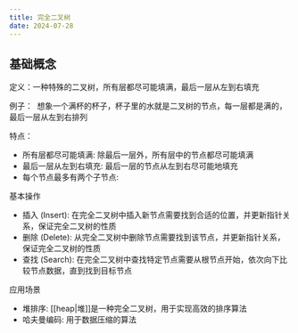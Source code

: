 ```yaml
---
title: 完全二叉树
date: 2024-07-28
---
```

## 基础概念

定义：一种特殊的二叉树，所有层都尽可能填满，最后一层从左到右填充

例子：  想象一个满杯的杯子，杯子里的水就是二叉树的节点，每一层都是满的，最后一层从左到右排列

特点：

- 所有层都尽可能填满: 除最后一层外，所有层中的节点都尽可能填满
- 最后一层从左到右填充: 最后一层的节点从左到右尽可能地填充
- 每个节点最多有两个子节点:

基本操作

- 插入 (Insert): 在完全二叉树中插入新节点需要找到合适的位置，并更新指针关系，保证完全二叉树的性质
- 删除 (Delete): 从完全二叉树中删除节点需要找到该节点，并更新指针关系，保证完全二叉树的性质
- 查找 (Search): 在完全二叉树中查找特定节点需要从根节点开始，依次向下比较节点数据，直到找到目标节点

应用场景

- 堆排序: [[heap|堆]]是一种完全二叉树，用于实现高效的排序算法
- 哈夫曼编码: 用于数据压缩的算法
